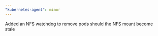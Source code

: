 ```yaml
---
"kubernetes-agent": minor
---
```


Added an NFS watchdog to remove pods should the NFS mount become stale
